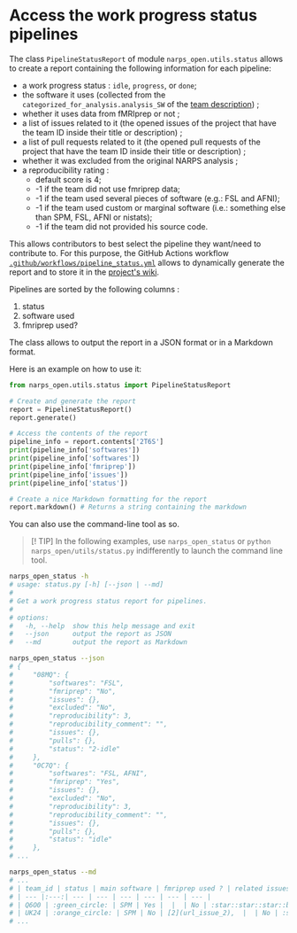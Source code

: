 # Access the work progress status pipelines

The class `PipelineStatusReport` of module `narps_open.utils.status` allows to create a report containing the following information for each pipeline:
* a work progress status : `idle`, `progress`, or `done`;
* the software it uses (collected from the `categorized_for_analysis.analysis_SW` of the [team description](/docs/description.md)) ;
* whether it uses data from fMRIprep or not ;
* a list of issues related to it (the opened issues of the project that have the team ID inside their title or description) ;
* a list of pull requests related to it (the opened pull requests of the project that have the team ID inside their title or description) ;
* whether it was excluded from the original NARPS analysis ;
* a reproducibility rating :
  * default score is 4;
  * -1 if the team did not use fmriprep data;
  * -1 if the team used several pieces of software (e.g.: FSL and AFNI);
  * -1 if the team used custom or marginal software (i.e.: something else than SPM, FSL, AFNI or nistats);
  * -1 if the team did not provided his source code.

This allows contributors to best select the pipeline they want/need to contribute to. For this purpose, the GitHub Actions workflow [`.github/workflows/pipeline_status.yml`](/.github/workflows/pipeline_status.yml) allows to dynamically generate the report and to store it in the [project's wiki](https://github.com/Inria-Empenn/narps_open_pipelines/wiki).

Pipelines are sorted by the following columns :
1. status
2. software used
3. fmriprep used?

The class allows to output the report in a JSON format or in a Markdown format.

Here is an example on how to use it:

```python
from narps_open.utils.status import PipelineStatusReport

# Create and generate the report
report = PipelineStatusReport()
report.generate()

# Access the contents of the report
pipeline_info = report.contents['2T6S']
print(pipeline_info['softwares'])
print(pipeline_info['softwares'])
print(pipeline_info['fmriprep'])
print(pipeline_info['issues'])
print(pipeline_info['status'])

# Create a nice Markdown formatting for the report
report.markdown() # Returns a string containing the markdown
```

You can also use the command-line tool as so.

> [! TIP]
> In the following examples, use `narps_open_status` or `python narps_open/utils/status.py` indifferently to launch the command line tool.

```bash
narps_open_status -h
# usage: status.py [-h] [--json | --md]
# 
# Get a work progress status report for pipelines.
# 
# options:
#   -h, --help  show this help message and exit
#   --json      output the report as JSON
#   --md        output the report as Markdown

narps_open_status --json
# {
#     "08MQ": {
#         "softwares": "FSL",
#         "fmriprep": "No",
#         "issues": {},
#         "excluded": "No",
#         "reproducibility": 3,
#         "reproducibility_comment": "",
#         "issues": {},
#         "pulls": {},
#         "status": "2-idle"
#     },
#     "0C7Q": {
#         "softwares": "FSL, AFNI",
#         "fmriprep": "Yes",
#         "issues": {},
#         "excluded": "No",
#         "reproducibility": 3,
#         "reproducibility_comment": "",
#         "issues": {},
#         "pulls": {},
#         "status": "idle"
#     },
# ...

narps_open_status --md
# ...
# | team_id | status | main software | fmriprep used ? | related issues | related pull requests | excluded from NARPS analysis | reproducibility |
# | --- |:---:| --- | --- | --- | --- | --- | --- |
# | Q6O0 | :green_circle: | SPM | Yes |  |  | No | :star::star::star::black_small_square:<br /> |
# | UK24 | :orange_circle: | SPM | No | [2](url_issue_2),  |  | No | :star::star::black_small_square::black_small_square:<br /> |
# ...
```
